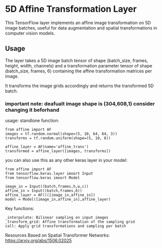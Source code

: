 # 5D Affine Transformation Layer
This TensorFlow layer implements an affine image transformation on 5D image batches, useful for data augmentation and spatial transformations in computer vision models.

## Usage
The layer takes a 5D image batch tensor of shape (batch_size, frames, height, width, channels) and a transformation parameter tensor of shape (batch_size, frames, 6) containing the affine transformation matrices per image.

It transforms the image grids accordingly and returns the transformed 5D batch.

### important note: deafualt image shape is (304,608,1) consider changing it beforhand 


usage: 
standlone function: 

~~~
from affine import AF
images = tf.random.normal(shape=(5, 10, 64, 64, 3))
transforms = tf.random.uniform(shape=(5, 10, 6)) 

affine_layer = AF(name='affine_trans')
transformed = affine_layer([images, transforms])

~~~
you can also use this as any other keras layer in your model: 
~~~
from affine import AF
from tensorflow.keras.layer imoort Input
from tensorflow.keras imoort Model

image_in = Input((batch,frames,h,w,c))
affine_in = Input((batch,frames,6))
affine_layer = AF()([image_in,affine_in])
model = Model([image_in,affine_in],affine_layer)
~~~

Key functions:

~~~
_interpolate: Bilinear sampling on input images
_transform_grid: Affine transformation of the sampling grid
call: Apply grid transformations and sampling per batch
~~~

Resources
Based on Spatial Transformer Networks: https://arxiv.org/abs/1506.02025
